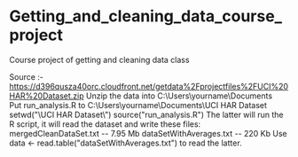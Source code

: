 Getting_and_cleaning_data_course_project
========================================

Course project of getting and cleaning data class

Source :- https://d396qusza40orc.cloudfront.net/getdata%2Fprojectfiles%2FUCI%20HAR%20Dataset.zip
Unzip the data into C:\Users\yourname\Documents\
Put run_analysis.R to C:\Users\yourname\Documents\UCI HAR Dataset\
setwd("\UCI HAR Dataset\\")
source("run_analysis.R")
The latter will run the R script, it will read the dataset and write these files:
mergedCleanDataSet.txt -- 7.95 Mb
dataSetWithAverages.txt -- 220 Kb
Use data <- read.table("dataSetWithAverages.txt") to read the latter.
